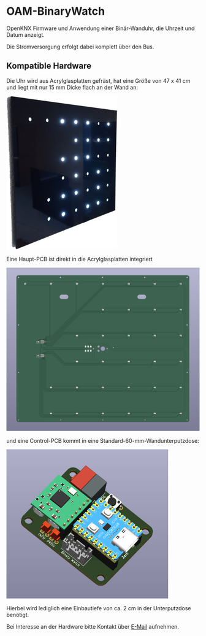 # OAM-BinaryWatch

OpenKNX Firmware und Anwendung einer Binär-Wanduhr, die Uhrzeit und Datum anzeigt.

Die Stromversorgung erfolgt dabei komplett über den Bus.

## Kompatible Hardware

Die Uhr wird aus Acrylglasplatten gefräst, hat eine Größe von 47 x 41 cm und liegt mit nur 15 mm Dicke flach an der Wand an:

<kbd>![Uhr](hardware/clock.jpg)</kbd>

Eine Haupt-PCB ist direkt in die Acrylglasplatten integriert

<kbd>![Haupt-PCB](hardware/pcb-main.png)</kbd>

und eine Control-PCB kommt in eine Standard-60-mm-Wandunterputzdose:

<kbd>![Steuer-PCB](hardware/pcb-control.png)</kbd>

Hierbei wird lediglich eine Einbautiefe von ca. 2 cm in der Unterputzdose benötigt.

Bei Interesse an der Hardware bitte Kontakt über [E-Mail](mailto:info@ab-smarthouse.com?subject=[OpenKNX]%20BinaryClock) aufnehmen.